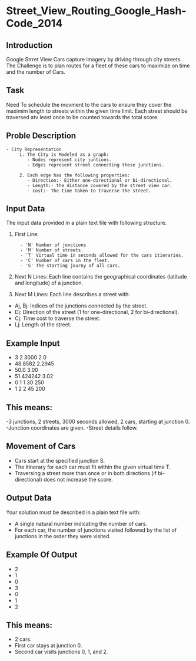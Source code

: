 # Street_View_Routing_Google_Hash-Code_2014

## Introduction 
Google Strret View Cars capture imagery by driving through city streets. The Challenge is to plan routes for a fleet of these cars to maximize on time and the number of Cars.

## Task
Need To schedule the movment to the cars to ensure they cover the maximim length to streets within the given time limit. Each street should be traversed atv least once to be counted towards the total score.

## Proble Description
    - City Representation
         1. The City is Modeled as a graph:
            - Nodes represent city juntions.
            - Edges represent street connecting these junctions.

         2. Each edge has the following properties:
            - Direction:- Either one-directional or bi-directional.
            - Length:- the distance covered by the street view car.
            - cost:- The time taken to traverse the street.

## Input Data
The input data provided in a plain text file with following structure.

1. First Line:
   
         - 'N' Number of junctions
         - 'M' Number of streets.
         - 'T' Virtual time in seconds allowed for the cars itieraries.
         - 'C' Number of cars in the fleet.
         - 'S' The starting journy of all cars.

2. Next N Lines: Each line contains the geographical coordinates (latitude and longitude) of a junction.
3. Next M Lines: Each line describes a street with:
   
- Aj, Bj: Indices of the junctions connected by the street.
- Dj: Direction of the street (1 for one-directional, 2 for bi-directional).
- Cj: Time cost to traverse the street.
- Lj: Length of the street.

## Example Input

- 3 2 3000 2 0
- 48.8582   2.2945
- 50.0  3.00
- 51.424242    3.02 
- 0 1 1 30    250
- 1 2 2 45   200

## This means:

-3 junctions, 2 streets, 3000 seconds allowed, 2 cars, starting at junction 0.
-Junction coordinates are given.
-Street details follow.

## Movement of Cars
- Cars start at the specified junction S.
- The itinerary for each car must fit within the given virtual time T.
- Traversing a street more than once or in both directions (if bi-directional) does not increase the score.

## Output Data
Your solution must be described in a plain text file with:

- A single natural number indicating the number of cars.
- For each car, the number of junctions visited followed by the list of junctions in the order they were visited.

## Example Of Output

- 2
- 1
- 0
- 3
- 0
- 1
- 2

## This means:

- 2 cars.
- First car stays at junction 0.
- Second car visits junctions 0, 1, and 2.

















  
